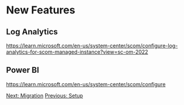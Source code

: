 # New Features

## Log Analytics
https://learn.microsoft.com/en-us/system-center/scom/configure-log-analytics-for-scom-managed-instance?view=sc-om-2022

## Power BI
https://learn.microsoft.com/en-us/system-center/scom/configure

[Next: Migration](migration.md)
[Previous: Setup](setup.md)